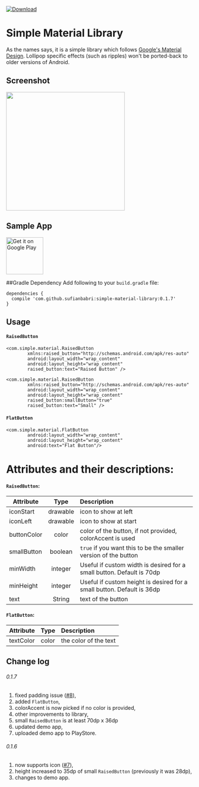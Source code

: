[ ![Download](https://api.bintray.com/packages/sufian88/maven/simple-material-library/images/download.svg) ](https://bintray.com/sufian88/maven/simple-material-library/_latestVersion)
# Simple Material Library
As the names says, it is a simple library which follows [Google's Material Design][1]. Lollipop specific effects (such as ripples) won't be ported-back to older versions of Android.

## Screenshot
<img src="https://raw.githubusercontent.com/SufianBabri/simple-material-library/master/screen.png" width="320">

## Sample App

<a href='https://play.google.com/store/apps/details?id=com.sufian.simpleMaterialLibrary&utm_source=global_co&utm_medium=prtnr&utm_content=Mar2515&utm_campaign=PartBadge&pcampaignid=MKT-Other-global-all-co-prtnr-py-PartBadge-Mar2515-1'><img alt='Get it on Google Play' src='https://play.google.com/intl/en_us/badges/images/generic/en-play-badge.png' height="100"/></a>

##Gradle Dependency
Add following to your `build.gradle` file:

    dependencies {
      compile 'com.github.sufianbabri:simple-material-library:0.1.7'
    }


## Usage
#### `RaisedButton`

    <com.simple.material.RaisedButton
            xmlns:raised_button="http://schemas.android.com/apk/res-auto"
            android:layout_width="wrap_content"
            android:layout_height="wrap_content"
            raised_button:text="Raised Button" />
            
    <com.simple.material.RaisedButton
            xmlns:raised_button="http://schemas.android.com/apk/res-auto"
            android:layout_width="wrap_content"
            android:layout_height="wrap_content"
            raised_button:smallButton="true"
            raised_button:text="Small" />
            
#### `FlatButton`

    <com.simple.material.FlatButton
			android:layout_width="wrap_content"
			android:layout_height="wrap_content"
			android:text="Flat Button"/>
            
# Attributes and their descriptions:

#### `RaisedButton`:

| Attribute        | Type           | Description  |
| ------------- |:-------------:|:-----|
| iconStart      | drawable | icon to show at left |
| iconLeft      | drawable | icon to show at start |
| buttonColor      | color | color of the button, if not provided, colorAccent is used |
| smallButton      | boolean | `true` if you want this to be the smaller version of the button |
| minWidth      | integer | Useful if custom width is desired for a small button. Default is 70dp |
| minHeight      | integer | Useful if custom height is desired for a small button. Default is 36dp |
| text      | String | text of the button |


#### `FlatButton`:

| Attribute        | Type           | Description  |
| ------------- |:-------------:|:-----|
| textColor      | color | the color of the text |

## Change log

###### 0.1.7
1. fixed padding issue ([#8](https://github.com/SufianBabri/simple-material-library/issues/8)),
1. added `FlatButton`,
1. colorAccent is now picked if no color is provided,
1. other improvements to library,
1. small `RaisedButton` is at least 70dp x 36dp
1. updated demo app,
1. uploaded demo app to PlayStore.

###### 0.1.6
1. now supports icon ([#7](https://github.com/SufianBabri/simple-material-library/issues/7)),
1. height increased to 35dp of small `RaisedButton` (previously it was 28dp),
1. changes to demo app.

  [1]: www.google.com/design/spec/material-design/introduction.html

